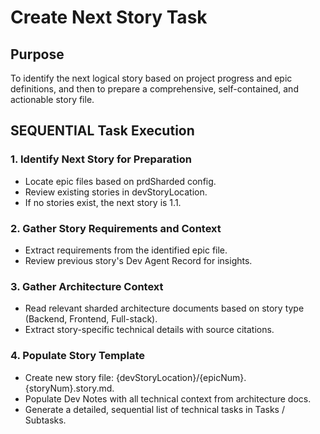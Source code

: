 # Create Next Story Task

## Purpose
To identify the next logical story based on project progress and epic definitions, and then to prepare a comprehensive, self-contained, and actionable story file.

## SEQUENTIAL Task Execution

### 1. Identify Next Story for Preparation
- Locate epic files based on prdSharded config.
- Review existing stories in devStoryLocation.
- If no stories exist, the next story is 1.1.

### 2. Gather Story Requirements and Context
- Extract requirements from the identified epic file.
- Review previous story's Dev Agent Record for insights.

### 3. Gather Architecture Context
- Read relevant sharded architecture documents based on story type (Backend, Frontend, Full-stack).
- Extract story-specific technical details with source citations.

### 4. Populate Story Template
- Create new story file: {devStoryLocation}/{epicNum}.{storyNum}.story.md.
- Populate Dev Notes with all technical context from architecture docs.
- Generate a detailed, sequential list of technical tasks in Tasks / Subtasks.